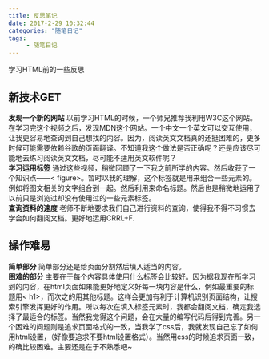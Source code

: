 ```yaml
---
title: 反思笔记
date: 2017-2-29 10:32:44
categories: "随笔日记"
tags:
     - 随笔日记
---
```

学习HTML前的一些反思
<!-- more -->
## 新技术GET
**发现一个新的网站**
以前学习HTML的时候，一个师兄推荐我利用W3C这个网站。在学习完这个视频之后，发现MDN这个网站。一个中文一个英文可以交互使用，让我更容易地查询到自己想找的内容。因为，阅读英文文档真的还挺困难的，更多时候可能需要依赖谷歌的页面翻译。不知道我这个做法是否正确呢？还是应该尽可能地去练习阅读英文文档，尽可能不适用英文软件呢？   
**学习运用标签**
通过这些视频，稍微回顾了一下我之前所学的内容。然后收获了一个知识点——< figure>。暂时以我的理解，这个标签就是用来组合一些元素的。例如将图文相关的文字组合到一起。然后利用<fiqcation>来命名标题。然后也是稍微地运用了以前只是浏览过却没有使用过的一些元素标签。   
**查询资料的速度**
老师不断地要求我们自己进行资料的查询，使得我不得不习惯去学会如何翻阅文档。更好地运用CRRL+F.
## 操作难易
**简单部分**
简单部分还是给页面分割然后填入适当的内容。   
**困难的部分**
主要在于每个内容具体使用什么标签会比较好。因为据我现在所学习到的内容，在html页面如果能更好地定义好每一块内容是什么，例如最重要的标题用< h1>，而次之的用其他标题。这样会更加有利于计算机识别页面结构，让搜索引擎发挥更好的作用。所以每次在填入标签元素时，我都会翻阅文档，确定我选择了最适合的标签。当然我觉得这个问题，会在大量的编写代码后得到完善。另一个困难的问题则是追求页面格式的一致，当我学了css后，我就发现自己忘了如何用html设置，（好像要追求不要html设置格式）。当然用css的时候追求页面一致，的确比较困难。主要还是在于不熟悉吧~
